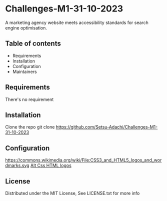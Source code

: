 # Challenges-M1-31-10-2023
A marketing agency website meets accessibility standards for search engine optimisation.

## Table of contents

- Requirements
- Installation
- Configuration
- Maintainers


## Requirements
There's no requirement

## Installation
Clone the repo
git clone https://github.com/Setsu-Adachi/Challenges-M1-31-10-2023

## Configuration
https://commons.wikimedia.org/wiki/File:CSS3_and_HTML5_logos_and_wordmarks.svg [Alt Css HTML logos](https://upload.wikimedia.org/wikipedia/commons/1/10/CSS3_and_HTML5_logos_and_wordmarks.svg) 

## License
Distributed under the MIT License, See LICENSE.txt for more info

